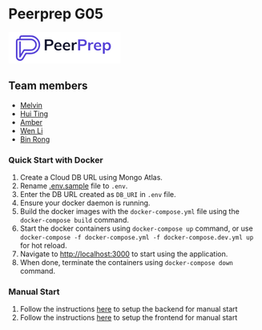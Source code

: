 # Peerprep G05

![Peerprep logo](frontend/public/static/peerprep_logo_white.png)

## Team members
- [Melvin](https://github.com/gweemelvin)
- [Hui Ting](https://github.com/huiting-ht)
- [Amber](https://github.com/amber-le)
- [Wen Li](https://github.com/zzlilyzz)
- [Bin Rong](https://github.com/yeebinrong)

### Quick Start with Docker
1. Create a Cloud DB URL using Mongo Atlas.
2. Rename [.env.sample](./.env.sample) file to `.env`.
3. Enter the DB URL created as `DB_URI` in `.env` file.
6. Ensure your docker daemon is running.
7. Build the docker images with the `docker-compose.yml` file using the `docker-compose build` command.
8. Start the docker containers using `docker-compose up` command, or use `docker-compose -f docker-compose.yml -f docker-compose.dev.yml up` for hot reload.
9. Navigate to [http://localhost:3000](http://localhost:3000) to start using the application.
10. When done, terminate the containers using `docker-compose down` command.

### Manual Start
1. Follow the instructions [here](./backend/README.md) to setup the backend for manual start
2. Follow the instructions [here](./frontend/README.md) to setup the frontend for manual start
